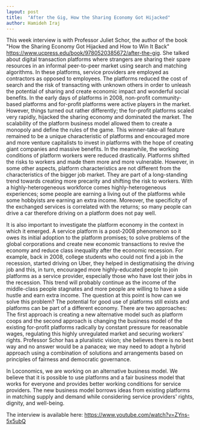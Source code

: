 ```yaml
---
layout: post
title:  "After the Gig, How the Sharing Economy Got Hijacked"
author: Hamideh Iraj
---
```


This week interview is with Professor Juliet Schor, the author of the book "How the Sharing Economy Got Hijacked and How to Win It Back" 
<https://www.ucpress.edu/book/9780520385672/after-the-gig>. 
She talked about digital transaction platforms where strangers are sharing their spare resources in an informal peer-to-peer market using search and matching algorithms.
In these platforms, service providers are employed as contractors as opposed to employees. 
The platforms reduced the cost of search and the risk of transacting with unknown others in order to unleash the potential of sharing and create economic impact and wonderful social benefits. 
In the early days of platforms in 2008, non-profit community-based platforms and for-profit platforms were active players in the market. 
However, things turned out rather differently; the for-profit platforms scaled very rapidly, hijacked the sharing economy and dominated the market. 
The scalability of the platform business model allowed them to create a monopoly and define the rules of the game. 
This winner-take-all feature remained to be a unique characteristic of platforms and encouraged more and more venture capitalists to invest in platforms with the hope of creating giant companies and massive benefits. 
In the meanwhile, the working conditions of platform workers were reduced drastically. Platforms shifted the risks to workers and made them more and more vulnerable.
However, in some other aspects, platform characteristics are not different from the characteristics of the bigger job market. 
They are part of a long-standing trend towards creating more precarity and shifting the risk to workers. 
With a highly-heterogeneous workforce comes highly-heterogeneous experiences; some people are earning a living out of the platforms while some hobbyists are earning an extra income. 
Moreover, the specificity of the exchanged services is correlated with the returns; so many people can drive a car therefore driving on a platform does not pay well.

It is also important to investigate the platform economy in the context in which it emerged. 
A service platform is a post-2008 phenomenon so it owes its initial adoption to the platform promises; 
to solve problems of the global corporations and create new economic transactions to revive the economy and reduce class inequality after the economic recession. 
For example, back in 2008, college students who could not find a job in the recession, started driving on Uber, they helped in destigmatising the driving job and this, 
in turn, encouraged more highly-educated people to join platforms as a service provider, especially those who have lost their jobs in the recession. 
This trend will probably continue as the income of the middle-class people stagnates and more people are willing to have a side hustle and earn extra income.
The question at this point is how can we solve this problem? The potential for good use of platforms still exists and platforms can be part of a different economy. 
There are two approaches: The first approach is creating a new alternative model such as platform coops and the second approach is changing the business model of the existing for-profit platforms radically by constant pressure for reasonable wages, 
regulating this highly unregulated market and securing workers’ rights. Professor Schor has a pluralistic vision; she believes there is no best way and no answer would be a panacea; 
we may need to adopt a hybrid approach using a combination of solutions and arrangements based on principles of fairness and democratic governance.

In Loconomics, we are working on an alternative business model. 
We believe that it is possible to use platforms and a fair business model that works for everyone and provides better working conditions for service providers. 
The new business model borrows ideas from existing platforms in matching supply and demand while considering service providers' rights, dignity, and well-being.

The interview is available here:
<https://www.youtube.com/watch?v=ZYns-5x5ubQ>
 

